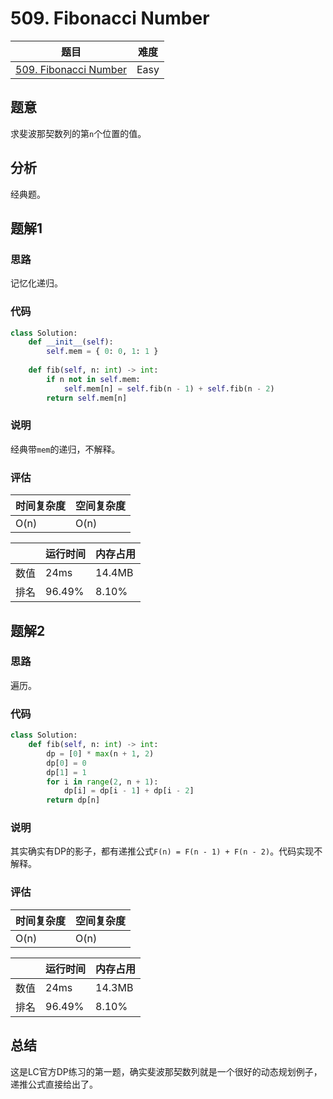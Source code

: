 # 509. Fibonacci Number

| 题目 | 难度 |
| ---- | ---- |
| [509. Fibonacci Number](https://leetcode.com/problems/fibonacci-number/) | Easy |

## 题意

求斐波那契数列的第`n`个位置的值。

## 分析

经典题。

## 题解1

### 思路

记忆化递归。

### 代码

```python
class Solution:
    def __init__(self):
        self.mem = { 0: 0, 1: 1 }
    
    def fib(self, n: int) -> int:
        if n not in self.mem:
            self.mem[n] = self.fib(n - 1) + self.fib(n - 2)
        return self.mem[n]
```

### 说明

经典带`mem`的递归，不解释。

### 评估

| 时间复杂度 | 空间复杂度 |
| ---- | ---- |
| O(n) | O(n) |

| | 运行时间 | 内存占用 |
| ---- | ---- | ---- |
| 数值 | 24ms | 14.4MB |
| 排名 | 96.49% | 8.10% |

## 题解2

### 思路

遍历。

### 代码

```python
class Solution:
    def fib(self, n: int) -> int:
        dp = [0] * max(n + 1, 2)
        dp[0] = 0
        dp[1] = 1
        for i in range(2, n + 1):
            dp[i] = dp[i - 1] + dp[i - 2]
        return dp[n]
```

### 说明

其实确实有DP的影子，都有递推公式`F(n) = F(n - 1) + F(n - 2)`。代码实现不解释。

### 评估

| 时间复杂度 | 空间复杂度 |
| ---- | ---- |
| O(n) | O(n) |

| | 运行时间 | 内存占用 |
| ---- | ---- | ---- |
| 数值 | 24ms | 14.3MB |
| 排名 | 96.49% | 8.10% |

## 总结

这是LC官方DP练习的第一题，确实斐波那契数列就是一个很好的动态规划例子，递推公式直接给出了。
